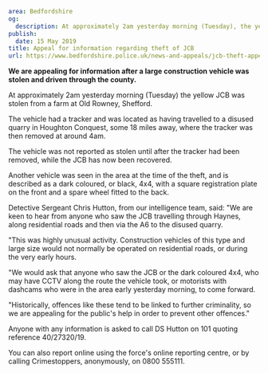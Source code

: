 ```yaml
area: Bedfordshire
og:
  description: At approximately 2am yesterday morning (Tuesday), the yellow JCB was stolen from a farm at Old Rowney, Shefford and we are appealing for any information.
publish:
  date: 15 May 2019
title: Appeal for information regarding theft of JCB
url: https://www.bedfordshire.police.uk/news-and-appeals/jcb-theft-appeal-may19
```

**We are appealing for information after a large construction vehicle was stolen and driven through the county.**

At approximately 2am yesterday morning (Tuesday) the yellow JCB was stolen from a farm at Old Rowney, Shefford.

The vehicle had a tracker and was located as having travelled to a disused quarry in Houghton Conquest, some 18 miles away, where the tracker was then removed at around 4am.

The vehicle was not reported as stolen until after the tracker had been removed, while the JCB has now been recovered.

Another vehicle was seen in the area at the time of the theft, and is described as a dark coloured, or black, 4x4, with a square registration plate on the front and a spare wheel fitted to the back.

Detective Sergeant Chris Hutton, from our intelligence team, said: "We are keen to hear from anyone who saw the JCB travelling through Haynes, along residential roads and then via the A6 to the disused quarry.

"This was highly unusual activity. Construction vehicles of this type and large size would not normally be operated on residential roads, or during the very early hours.

"We would ask that anyone who saw the JCB or the dark coloured 4x4, who may have CCTV along the route the vehicle took, or motorists with dashcams who were in the area early yesterday morning, to come forward.

"Historically, offences like these tend to be linked to further criminality, so we are appealing for the public's help in order to prevent other offences."

Anyone with any information is asked to call DS Hutton on 101 quoting reference 40/27320/19.

You can also report online using the force's online reporting centre, or by calling Crimestoppers, anonymously, on 0800 555111.
